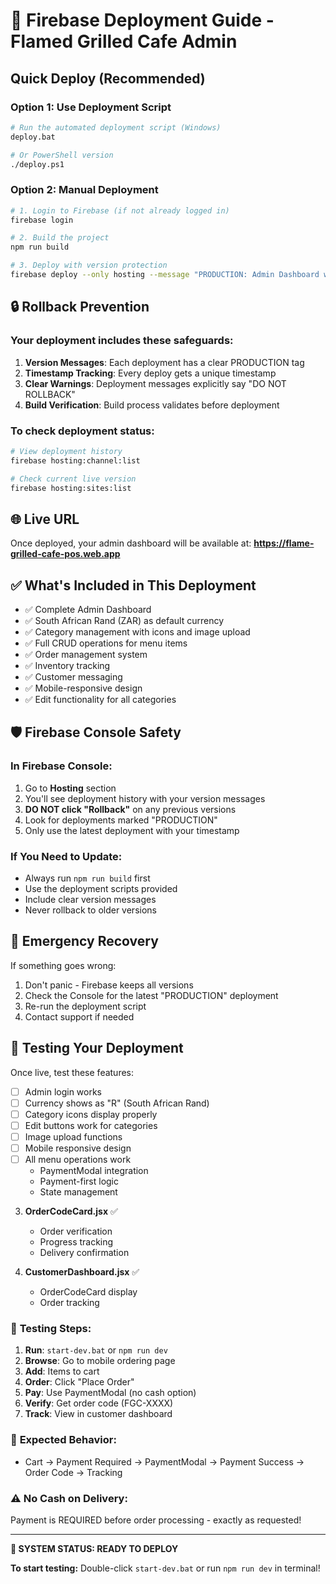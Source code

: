 # 🚀 Firebase Deployment Guide - Flamed Grilled Cafe Admin

## Quick Deploy (Recommended)

### Option 1: Use Deployment Script
```bash
# Run the automated deployment script (Windows)
deploy.bat

# Or PowerShell version
./deploy.ps1
```

### Option 2: Manual Deployment
```bash
# 1. Login to Firebase (if not already logged in)
firebase login

# 2. Build the project
npm run build

# 3. Deploy with version protection
firebase deploy --only hosting --message "PRODUCTION: Admin Dashboard with ZAR Currency - DO NOT ROLLBACK"
```

## 🔒 Rollback Prevention

### Your deployment includes these safeguards:

1. **Version Messages**: Each deployment has a clear PRODUCTION tag
2. **Timestamp Tracking**: Every deploy gets a unique timestamp  
3. **Clear Warnings**: Deployment messages explicitly say "DO NOT ROLLBACK"
4. **Build Verification**: Build process validates before deployment

### To check deployment status:
```bash
# View deployment history
firebase hosting:channel:list

# Check current live version
firebase hosting:sites:list
```

## 🌐 Live URL
Once deployed, your admin dashboard will be available at:
**https://flame-grilled-cafe-pos.web.app**

## ✅ What's Included in This Deployment

- ✅ Complete Admin Dashboard
- ✅ South African Rand (ZAR) as default currency  
- ✅ Category management with icons and image upload
- ✅ Full CRUD operations for menu items
- ✅ Order management system
- ✅ Inventory tracking
- ✅ Customer messaging
- ✅ Mobile-responsive design
- ✅ Edit functionality for all categories

## 🛡️ Firebase Console Safety

### In Firebase Console:
1. Go to **Hosting** section
2. You'll see deployment history with your version messages
3. **DO NOT click "Rollback"** on any previous versions
4. Look for deployments marked "PRODUCTION" 
5. Only use the latest deployment with your timestamp

### If You Need to Update:
- Always run `npm run build` first
- Use the deployment scripts provided
- Include clear version messages
- Never rollback to older versions

## 🚨 Emergency Recovery
If something goes wrong:
1. Don't panic - Firebase keeps all versions
2. Check the Console for the latest "PRODUCTION" deployment
3. Re-run the deployment script
4. Contact support if needed

## 📱 Testing Your Deployment
Once live, test these features:
- [ ] Admin login works
- [ ] Currency shows as "R" (South African Rand)
- [ ] Category icons display properly
- [ ] Edit buttons work for categories
- [ ] Image upload functions
- [ ] Mobile responsive design
- [ ] All menu operations work
   - PaymentModal integration
   - Payment-first logic
   - State management

3. **OrderCodeCard.jsx** ✅
   - Order verification
   - Progress tracking
   - Delivery confirmation

4. **CustomerDashboard.jsx** ✅
   - OrderCodeCard display
   - Order tracking

### 🎯 **Testing Steps:**

1. **Run**: `start-dev.bat` or `npm run dev`
2. **Browse**: Go to mobile ordering page
3. **Add**: Items to cart
4. **Order**: Click "Place Order"
5. **Pay**: Use PaymentModal (no cash option)
6. **Verify**: Get order code (FGC-XXXX)
7. **Track**: View in customer dashboard

### 📱 **Expected Behavior:**
- Cart → Payment Required → PaymentModal → Payment Success → Order Code → Tracking

### ⚠️ **No Cash on Delivery:**
Payment is REQUIRED before order processing - exactly as requested!

---

**🚀 SYSTEM STATUS: READY TO DEPLOY**

**To start testing:** Double-click `start-dev.bat` or run `npm run dev` in terminal!
